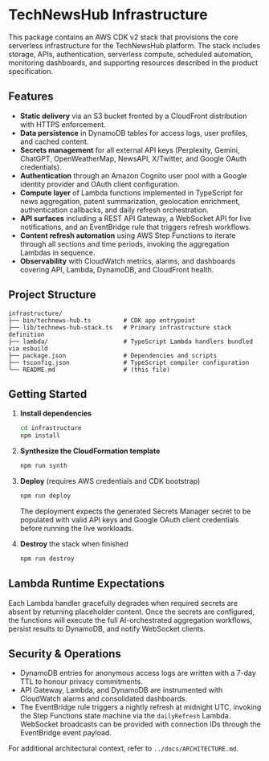 # TechNewsHub Infrastructure

This package contains an AWS CDK v2 stack that provisions the core serverless infrastructure for the TechNewsHub platform. The stack includes storage, APIs, authentication, serverless compute, scheduled automation, monitoring dashboards, and supporting resources described in the product specification.

## Features

- **Static delivery** via an S3 bucket fronted by a CloudFront distribution with HTTPS enforcement.
- **Data persistence** in DynamoDB tables for access logs, user profiles, and cached content.
- **Secrets management** for all external API keys (Perplexity, Gemini, ChatGPT, OpenWeatherMap, NewsAPI, X/Twitter, and Google OAuth credentials).
- **Authentication** through an Amazon Cognito user pool with a Google identity provider and OAuth client configuration.
- **Compute layer** of Lambda functions implemented in TypeScript for news aggregation, patent summarization, geolocation enrichment, authentication callbacks, and daily refresh orchestration.
- **API surfaces** including a REST API Gateway, a WebSocket API for live notifications, and an EventBridge rule that triggers refresh workflows.
- **Content refresh automation** using AWS Step Functions to iterate through all sections and time periods, invoking the aggregation Lambdas in sequence.
- **Observability** with CloudWatch metrics, alarms, and dashboards covering API, Lambda, DynamoDB, and CloudFront health.

## Project Structure

```text
infrastructure/
├── bin/technews-hub.ts         # CDK app entrypoint
├── lib/technews-hub-stack.ts   # Primary infrastructure stack definition
├── lambda/                     # TypeScript Lambda handlers bundled via esbuild
├── package.json                # Dependencies and scripts
├── tsconfig.json               # TypeScript compiler configuration
└── README.md                   # (this file)
```

## Getting Started

1. **Install dependencies**

   ```bash
   cd infrastructure
   npm install
   ```

2. **Synthesize the CloudFormation template**

   ```bash
   npm run synth
   ```

3. **Deploy** (requires AWS credentials and CDK bootstrap)

   ```bash
   npm run deploy
   ```

   The deployment expects the generated Secrets Manager secret to be populated with valid API keys and Google OAuth client credentials before running the live workloads.

4. **Destroy** the stack when finished

   ```bash
   npm run destroy
   ```

## Lambda Runtime Expectations

Each Lambda handler gracefully degrades when required secrets are absent by returning placeholder content. Once the secrets are configured, the functions will execute the full AI-orchestrated aggregation workflows, persist results to DynamoDB, and notify WebSocket clients.

## Security & Operations

- DynamoDB entries for anonymous access logs are written with a 7-day TTL to honour privacy commitments.
- API Gateway, Lambda, and DynamoDB are instrumented with CloudWatch alarms and consolidated dashboards.
- The EventBridge rule triggers a nightly refresh at midnight UTC, invoking the Step Functions state machine via the `dailyRefresh` Lambda. WebSocket broadcasts can be provided with connection IDs through the EventBridge event payload.

For additional architectural context, refer to `../docs/ARCHITECTURE.md`.
